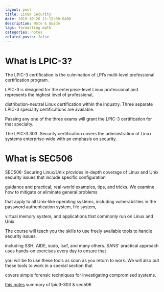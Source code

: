 ```yaml
---
layout: post
title: Linux Security
date: 2019-10-20 11:12:00-0400
description: Note & Guide
tags: formatting math
categories: notes
related_posts: false
---
```


# What is LPIC-3?

The LPIC-3 certification is the culmination of LPI’s multi-level professional certification program. 

LPIC-3 is designed for the enterprise-level Linux professional and represents the highest level of professional, 

distribution-neutral Linux certification within the industry. Three separate LPIC-3 specialty certifications are available. 

Passing any one of the three exams will grant the LPIC-3 certification for that specialty.

The LPIC-3 303: Security certification covers the administration of Linux systems enterprise-wide with an emphasis on security.

# What is SEC506

SEC506: Securing Linux/Unix provides in-depth coverage of Linux and Unix security issues that include specific configuration

guidance and practical, real-world examples, tips, and tricks. We examine how to mitigate or eliminate general problems 

that apply to all Unix-like operating systems, including vulnerabilities in the password authentication system, file system, 

virtual memory system, and applications that commonly run on Linux and Unix.


The course will teach you the skills to use freely available tools to handle security issues, 

including SSH, AIDE, sudo, lsof, and many others. SANS' practical approach uses hands-on exercises every day to ensure that 

you will be to use these tools as soon as you return to work. We will also put these tools to work in a special section that 

covers simple forensic techniques for investigating compromised systems.


[this notes](https://docs.google.com/document/d/1XBDNZ25aSlfu-qaByJD8ht9O4I62VVxreTE3xHEzRMw/edit?usp=sharing) summary of lpic3-303 & sec506
